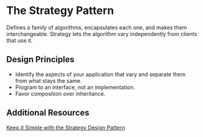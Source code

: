 ﻿# The Strategy Pattern
Defines a family of algorithms, encapsulates each one, and makes them interchangeable.
Strategy lets the algorithm vary independently from clients that use it.

## Design Principles
* Identify the aspects of your application that vary and separate them from what stays the same.
* Program to an interface, not an implementation.
* Favor composition over inheritance.

## Additional Resources
[Keep it Simple with the Strategy Design Pattern](https://blog.bitsrc.io/keep-it-simple-with-the-strategy-design-pattern-c36a14c985e9)